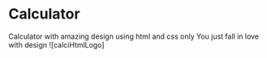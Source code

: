 # Calculator
Calculator with amazing design using html and css only You just fall in love with design
![calciHtmlLogo]
